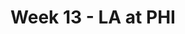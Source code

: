 ---
layout: game
title: Week 13 - LA at PHI
season: 2002
game_id: 2002_13_STL_PHI
away_team: LA
home_team: PHI
---